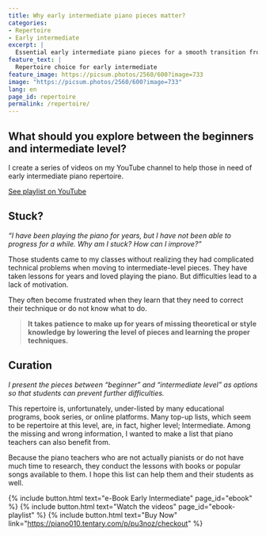 ```yaml
---
title: Why early intermediate piano pieces matter? 
categories:
- Repertoire
- Early intermediate
excerpt: |
  Essential early intermediate piano pieces for a smooth transition from beginner to intermediate. Curated YouTube playlist and eBook help students tackle technical challenges and avoid frustration. Ideal for self-learners and teachers, fills gaps in traditional resources, empowering confident progress.
feature_text: |
  Repertoire choice for early intermediate
feature_image: https://picsum.photos/2560/600?image=733
image: "https://picsum.photos/2560/600?image=733"
lang: en
page_id: repertoire
permalink: /repertoire/
---
```


## What should you explore between the beginners and intermediate level?

​I create a series of videos on my YouTube channel to help those in need of early intermediate piano repertoire.

​[See playlist on YouTube](https://www.youtube.com/playlist?list=PLoEVTzF1FSNF3wVZ9sMMEoSVKzxYDL5Zk) 

## Stuck?

_“I have been playing the piano for years, but I have not been able to progress for a while. Why am I stuck? How can I improve?”_

Those students came to my classes without realizing they had complicated technical problems when moving to intermediate-level pieces. They have taken lessons for years and loved playing the piano. But difficulties lead to a lack of motivation. 

They often become frustrated when they learn that they need to correct their technique or do not know what to do.

> **It takes patience to make up for years of missing theoretical or style knowledge by lowering the level of pieces and learning the proper techniques.**

## Curation

_I present the pieces between “beginner” and “intermediate level” as options so that students can prevent further difficulties._

This repertoire is, unfortunately, under-listed by many educational programs, book series, or online platforms. Many top-up lists, which seem to be repertoire at this level, are, in fact, higher level; Intermediate. Among the missing and wrong information, I wanted to make a list that piano teachers can also benefit from.

Because the piano teachers who are not actually pianists or do not have much time to research, they conduct the lessons with books or popular songs available to them. I hope this list can help them and their students as well.

{% include button.html text="e-Book Early Intermediate" page_id="ebook" %} {% include button.html text="Watch the videos" page_id="ebook-playlist" %} {% include button.html text="Buy Now" link="https://piano010.tentary.com/p/pu3noz/checkout" %}
